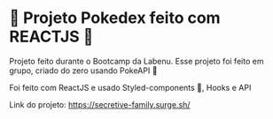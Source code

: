 # :star2: Projeto Pokedex feito com REACTJS :star2:

Projeto feito durante o Bootcamp da Labenu. Esse projeto foi feito em grupo, criado do zero usando PokeAPI :yellow_heart:

Foi feito com ReactJS e usado Styled-components :nail_care:, Hooks e API

Link do projeto: https://secretive-family.surge.sh/



